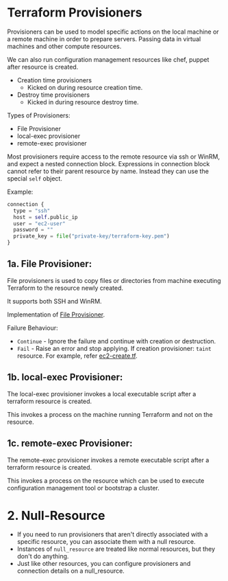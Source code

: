# Terraform Provisioners

Provisioners can be used to model specific actions on the local machine or a remote machine in order to prepare servers.
Passing data in virtual machines and other compute resources. 

We can also run configuration management resources like chef, puppet after resource is created.

- Creation time provisioners
  - Kicked on during resource creation time.
- Destroy time provisioners
  - Kicked in during resource destroy time.

Types of Provisioners:
- File Provisioner
- local-exec provisioner
- remote-exec provisioner

Most provisioners require access to the remote resource via ssh or WinRM, and expect a nested connection block. Expressions
in connection block cannot refer to their parent resource by name. Instead they can use the special ```self``` object.

Example:

```terraform
connection {
  type = "ssh"
  host = self.public_ip
  user = "ec2-user"
  password = ""
  private_key = file("private-key/terraform-key.pem")
}
```

## 1a. File Provisioner:
File provisioners is used to copy files or directories from machine executing Terraform to the resource newly created.

It supports both SSH and WinRM.

Implementation of [File Provisioner](11a-File-Provisioner).

Failure Behaviour:
- ```Continue``` - Ignore the failure and continue with creation or destruction.
- ```Fail``` - Raise an error and stop applying. If creation provisioner: ```taint``` resource. For example, refer [ec2-create.tf](11a-File-Provisioner/ec2-create.tf).

## 1b. local-exec Provisioner:

The local-exec provisioner invokes a local executable script after a terraform resource is created.

This invokes a process on the machine running Terraform and not on the resource.

## 1c. remote-exec Provisioner:

The remote-exec provisioner invokes a remote executable script after a terraform resource is created.

This invokes a process on the resource which can be used to execute configuration management tool or bootstrap a cluster.



# 2. Null-Resource

- If you need to run provisioners that aren't directly associated with a specific resource, you can associate them with a null
  resource.
- Instances of ```null_resource``` are treated like normal resources, but they don't do anything.
- Just like other resources, you can configure provisioners and connection details on a null_resource.